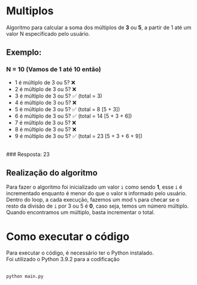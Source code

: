 # Multiplos
Algoritmo para calcular a soma dos múltiplos de **3** ou **5**, a partir de 1 até um valor N especificado pelo usuário.
## Exemplo:
### N = 10 (Vamos de 1 até 10 então)
- 1 é múltiplo de 3 ou 5? ❌
- 2 é múltiplo de 3 ou 5? ❌
- 3 é múltiplo de 3 ou 5? ✅ (total = 3)
- 4 é múltiplo de 3 ou 5? ❌
- 5 é múltiplo de 3 ou 5? ✅ (total = 8 [5 + 3])
- 6 é múltiplo de 3 ou 5? ✅ (total = 14 [5 + 3 + 6])
- 7 é múltiplo de 3 ou 5? ❌
- 8 é múltiplo de 3 ou 5? ❌
- 9 é múltiplo de 3 ou 5? ✅ (total = 23 [5 + 3 + 6 + 9])
<br>
### Resposta: 23

## Realização do algoritmo
Para fazer o algoritmo foi inicializado um valor ``i`` como sendo **1**, esse ``i`` é incrementado enquanto é menor do que o valor ``N`` informado pelo usuário.<br>
Dentro do loop, a cada execução, fazemos um mod `%` para checar se o resto da divisão de ```i``` por 3 ou 5 é **0**, caso seja, temos um número múltiplo.<br>
Quando encontramos um múltiplo, basta incrementar o total.<br>

# Como executar o código
Para executar o código, é necessário ter o Python instalado.<br>
Foi utilizado o Python 3.9.2 para a codificação<br><br>
```python
python main.py
```
